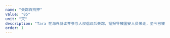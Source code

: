 ```yaml
---
name: "失踪與拘押"
value: "85"
unit: "天"
description: "Tara 在海外就读并参与人权倡议后失踪，据报导被国安人员带走，至今已被羁押超过85天"
order: 1
---
```


